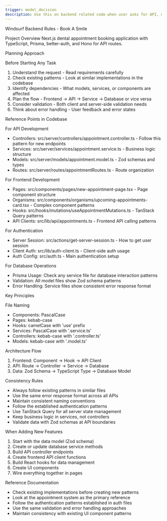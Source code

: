 ```yaml
---
trigger: model_decision
description: Use this on backend related code when user asks for API, database and server side adjustments
---
```


Windsurf Backend Rules - Book A Smile

Project Overview
Next.js dental appointment booking application with TypeScript, Prisma, better-auth, and Hono for API routes.

Planning Approach

Before Starting Any Task
1. Understand the request - Read requirements carefully
2. Check existing patterns - Look at similar implementations in the codebase
3. Identify dependencies - What models, services, or components are affected
4. Plan the flow - Frontend → API → Service → Database or vice versa
5. Consider validation - Both client and server-side validation needs
6. Think about error handling - User feedback and error states

Reference Points in Codebase

For API Development
- Controllers: src/server/controllers/appointment.controller.ts - Follow this pattern for new endpoints
- Services: src/server/services/appointment.service.ts - Business logic structure
- Models: src/server/models/appointment.model.ts - Zod schemas and types
- Routes: src/server/routes/appointmentRoutes.ts - Route organization

For Frontend Development
- Pages: src/components/pages/new-appointment-page.tsx - Page component structure
- Organisms: src/components/organisms/upcoming-appointments-card.tsx - Complex component patterns
- Hooks: src/hooks/mutations/useAppointmentMutations.ts - TanStack Query patterns
- API Clients: src/lib/api/appointments.ts - Frontend API calling patterns

For Authentication
- Server Session: src/actions/get-server-session.ts - How to get user session
- Client Auth: src/lib/auth-client.ts - Client-side auth usage
- Auth Config: src/auth.ts - Main authentication setup

For Database Operations
- Prisma Usage: Check any service file for database interaction patterns
- Validation: All model files show Zod schema patterns
- Error Handling: Service files show consistent error response format

Key Principles

File Naming
- Components: PascalCase
- Pages: kebab-case
- Hooks: camelCase with 'use' prefix
- Services: PascalCase with '.service.ts'
- Controllers: kebab-case with '.controller.ts'
- Models: kebab-case with '.model.ts'

Architecture Flow
1. Frontend: Component → Hook → API Client
2. API: Route → Controller → Service → Database
3. Data: Zod Schema → TypeScript Type → Database Model

Consistency Rules
- Always follow existing patterns in similar files
- Use the same error response format across all APIs
- Maintain consistent naming conventions
- Follow the established authentication patterns
- Use TanStack Query for all server state management
- Keep business logic in services, not controllers
- Validate data with Zod schemas at API boundaries

When Adding New Features
1. Start with the data model (Zod schema)
2. Create or update database service methods
3. Build API controller endpoints
4. Create frontend API client functions
5. Build React hooks for data management
6. Create UI components
7. Wire everything together in pages

Reference Documentation
- Check existing implementations before creating new patterns
- Look at the appointment system as the primary reference
- Follow the authentication patterns established in auth files
- Use the same validation and error handling approaches
- Maintain consistency with existing UI component patterns